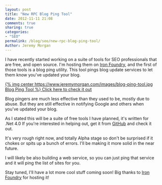 ```yaml
---
layout: post
title: "New RPC Blog Ping Tool"
date: 2012-11-11 21:08
comments: true
sharing: true
categories:
- "SEO"
permalink: /blog/seo/new-rpc-blog-ping-tool/
Author: Jeremy Morgan
---
```


I have recently started working on a suite of tools for SEO professionals that are free, and open source. I'm hosting them on <a href="http://www.ironfoundry.org/">Iron Foundry</a>, and the first of those tools is a blog ping utility. This tool pings blog update services to let them know you've updated your blog. 
 
<a href="http://seotools.ironfoundry.me/blog-ping/">
{% img center https://www.jeremymorgan.com/images/blog-ping-tool.jpg Blog Ping Tool %}
</a>
<a href="http://seotools.ironfoundry.me/blog-ping/">Click here to check it out</a>

Blog pingers are much less effective than they used to be, mostly due to abuse. But they are still effective in notifying Google and others when you've updated your blog. 

As I stated this will be a suite of free tools I have planned, it's written for .Net 4.0 If you're interested in helping out, get it from <a href="https://github.com/JeremyMorgan/seotools">GitHub</a> and check it out. 

It's very rough right now, and totally Alpha stage so don't be surprised if it chokes or spits up a bunch of errors. I'll be making it more solid in the near future. 

I will likely be also building a web service, so you can just ping that service and it will ping the list of sites for you. 

Stay tuned, I'll have a lot more cool stuff coming soon! Big thanks to <a href="http://www.ironfoundry.org/">Iron Foundry</a> for hosting it! 